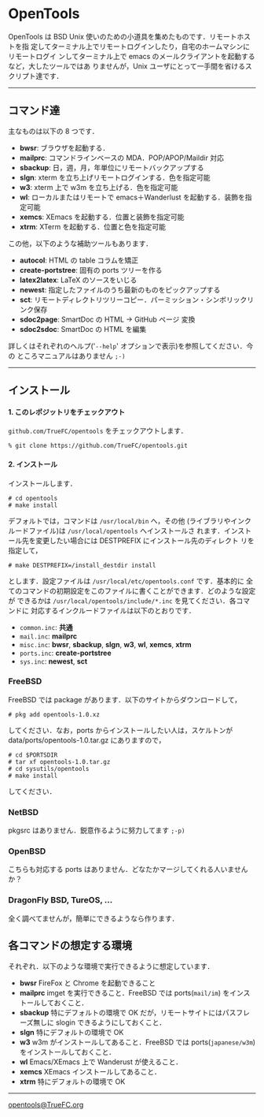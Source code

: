 # OpenTools

OpenTools は BSD Unix 使いのための小道具を集めたものです．リモートホストを指
定してターミナル上でリモートログインしたり，自宅のホームマシンにリモートログイ
ンしてターミナル上で emacs のメールクライアントを起動するなど，大したツールではあ
りませんが，Unix ユーザにとって一手間を省けるスクリプト達です．

---

## コマンド達

主なものは以下の 8 つです．

* **bwsr**:	 ブラウザを起動する．
* **mailprc**:	 コマンドラインベースの MDA．POP/APOP/Maildir 対応
* **sbackup**:	 日，週，月，年単位にリモートバックアップする
* **slgn**:	 xterm を立ち上げリモートログインする．色を指定可能
* **w3**:	 xterm 上で w3m を立ち上げる．色を指定可能
* **wl**:	 ローカルまたはリモートで emacs＋Wanderlust を起動する．装飾を指定可能
* **xemcs**:	 XEmacs を起動する．位置と装飾を指定可能
* **xtrm**:	 XTerm を起動する．位置と色を指定可能

この他，以下のような補助ツールもあります．

* **autocol**:		HTML の table コラムを矯正
* **create-portstree**:	固有の ports ツリーを作る
* **latex2latex**:	 LaTeX のソースをいじる
* **newest**:		 指定したファイルのうち最新のものをピックアップする
* **sct**:		 リモートディレクトリツリーコピー．パーミッション・シンボリックリンク保存
* **sdoc2page**:	 SmartDoc の HTML → GitHub ページ 変換
* **sdoc2sdoc**:	 SmartDoc の HTML を編集

詳しくはそれぞれのヘルプ('`--help`' オプションで表示)を参照してください．今の
ところマニュアルはありません `;-)`

---

## インストール

#### 1. このレポジットリをチェックアウト

`github.com/TrueFC/opentools` をチェックアウトします．

	% git clone https://github.com/TrueFC/opentools.git

#### 2. インストール

インストールします．

	# cd opentools
	# make install

デフォルトでは，コマンドは `/usr/local/bin` へ，その他
(ライブラリやインクルードファイル)は `/usr/local/opentools` へインストールさ
れます．インストール先を変更したい場合には DESTPREFIX にインストール先のディレクト
リを指定して，

	# make DESTPREFIX=/install_destdir install

とします．設定ファイルは `/usr/local/etc/opentools.conf` です．基本的に
全てのコマンドの初期設定をこのファイルに書くことができます．どのような設定が
できるかは `/usr/local/opentools/include/*.inc` を見てください．各コマンドに
対応するインクルードファイルは以下のとおりです．

* `common.inc`:	**共通**	
* `mail.inc`:	**mailprc**		
* `misc.inc`:	**bwsr**, **sbackup**, **slgn**, **w3**, **wl**, **xemcs**, **xtrm**
* `ports.inc`:	**create-portstree**
* `sys.inc`:	**newest**, **sct**


### FreeBSD

FreeBSD では package があります．以下のサイトからダウンロードして，

	# pkg add opentools-1.0.xz

してください．なお，ports からインストールしたい人は，スケルトンが
data/ports/opentools-1.0.tar.gz にありますので，

	# cd $PORTSDIR
	# tar xf opentools-1.0.tar.gz
	# cd sysutils/opentools
	# make install

してください．

### NetBSD

pkgsrc はありません．鋭意作るように努力してます `;-p)`

### OpenBSD

こちらも対応する ports はありません．どなたかマージしてくれる人いませんか？

### DragonFly BSD, TureOS, ...

全く調べてませんが，簡単にできるようなら作ります．

## 各コマンドの想定する環境

それぞれ．以下のような環境で実行できるように想定しています．

* **bwsr**
   FireFox と Chrome を起動できること
* **mailprc**
   imget を実行できること．FreeBSD では ports(`mail/im`) をインストールしておくこと．
* **sbackup**
   特にデフォルトの環境で OK だが，リモートサイトにはパスフレーズ無しに
   slogin できるようにしておくこと．
* **slgn**
   特にデフォルトの環境で OK
* **w3**
   w3m がインストールしてあること．FreeBSD では ports(`japanese/w3m`) をインストールしておくこと．
* **wl**
   Emacs/XEmacs 上で Wanderust が使えること．
* **xemcs**
   XEmacs インストールしてあること．
* **xtrm**
   特にデフォルトの環境で OK

---

opentools@TrueFC.org
